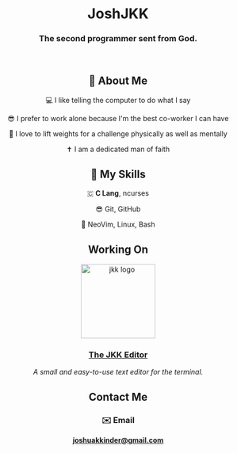 <div align="center">

  # JoshJKK

  ### The second programmer sent from God.
  
  <br>

  ## 🧐 About Me

  💻 I like telling the computer to do what I say
  
  😎 I prefer to work alone because I'm the best co-worker I can have
  
  💪 I love to lift weights for a challenge physically as well as mentally
  
  ✝️ I am a dedicated man of faith

  ## 🔧 My Skills

  🇨 **C Lang**, ncurses
  
  😎 Git, GitHub
  
  🔨 NeoVim, Linux, Bash

  ## Working On
  
  <img height=150 src="https://user-images.githubusercontent.com/97398293/204043643-c00fe55d-8f7d-436a-9b16-3f4de9002eed.png" alt="jkk logo">

  ### [The JKK Editor](https://github.com/joshjkk/jkk-editor)

  *A small and easy-to-use text editor for the terminal.*

  ## Contact Me
  
  ### ✉️ Email
  
  **joshuakkinder@gmail.com**

</div>
